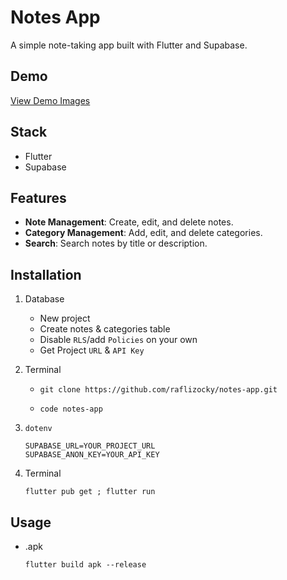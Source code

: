 # Notes App

A simple note-taking app built with Flutter and Supabase.

## Demo

<a href="https://github.com/raflizocky/notes_app/blob/main/demo-img/Demo.md">View Demo Images</a>

## Stack

- Flutter
- Supabase

## Features

- **Note Management**: Create, edit, and delete notes.
- **Category Management**: Add, edit, and delete categories.
- **Search**: Search notes by title or description.

## Installation

1. Database

   - New project
   - Create notes & categories table
   - Disable `RLS`/add `Policies` on your own
   - Get Project `URL` & `API Key`

2. Terminal

   - ```shell
     git clone https://github.com/raflizocky/notes-app.git
     ```
   - ```shell
     code notes-app
     ```

3. `dotenv`

   ```shell
   SUPABASE_URL=YOUR_PROJECT_URL
   SUPABASE_ANON_KEY=YOUR_API_KEY
   ```

4. Terminal
   ```shell
   flutter pub get ; flutter run
   ```

## Usage

- .apk
  ```shell
  flutter build apk --release
  ```
